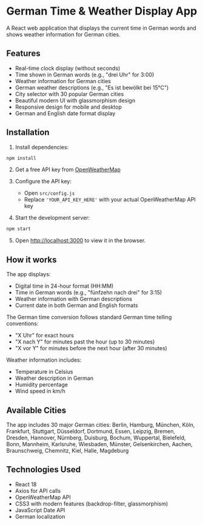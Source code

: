 # German Time & Weather Display App

A React web application that displays the current time in German words and shows weather information for German cities.

## Features

- Real-time clock display (without seconds)
- Time shown in German words (e.g., "drei Uhr" for 3:00)
- Weather information for German cities
- German weather descriptions (e.g., "Es ist bewölkt bei 15°C")
- City selector with 30 popular German cities
- Beautiful modern UI with glassmorphism design
- Responsive design for mobile and desktop
- German and English date format display

## Installation

1. Install dependencies:

```bash
npm install
```

2. Get a free API key from [OpenWeatherMap](https://openweathermap.org/api)

3. Configure the API key:

   - Open `src/config.js`
   - Replace `'YOUR_API_KEY_HERE'` with your actual OpenWeatherMap API key

4. Start the development server:

```bash
npm start
```

5. Open [http://localhost:3000](http://localhost:3000) to view it in the browser.

## How it works

The app displays:

- Digital time in 24-hour format (HH:MM)
- Time in German words (e.g., "fünfzehn nach drei" for 3:15)
- Weather information with German descriptions
- Current date in both German and English formats

The German time conversion follows standard German time telling conventions:

- "X Uhr" for exact hours
- "X nach Y" for minutes past the hour (up to 30 minutes)
- "X vor Y" for minutes before the next hour (after 30 minutes)

Weather information includes:

- Temperature in Celsius
- Weather description in German
- Humidity percentage
- Wind speed in km/h

## Available Cities

The app includes 30 major German cities:
Berlin, Hamburg, München, Köln, Frankfurt, Stuttgart, Düsseldorf, Dortmund, Essen, Leipzig, Bremen, Dresden, Hannover, Nürnberg, Duisburg, Bochum, Wuppertal, Bielefeld, Bonn, Mannheim, Karlsruhe, Wiesbaden, Münster, Gelsenkirchen, Aachen, Braunschweig, Chemnitz, Kiel, Halle, Magdeburg

## Technologies Used

- React 18
- Axios for API calls
- OpenWeatherMap API
- CSS3 with modern features (backdrop-filter, glassmorphism)
- JavaScript Date API
- German localization
